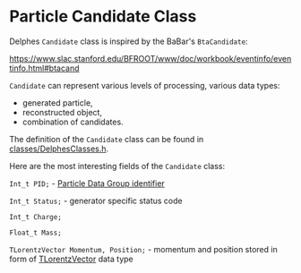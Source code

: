 # Particle Candidate Class

Delphes `Candidate` class is inspired by the BaBar's `BtaCandidate`:

<https://www.slac.stanford.edu/BFROOT/www/doc/workbook/eventinfo/eventinfo.html#btacand>

`Candidate` can represent various levels of processing, various data types:

- generated particle,
- reconstructed object,
- combination of candidates.

The definition of the `Candidate` class can be found in [classes/DelphesClasses.h]($source$/classes/DelphesClasses.h).

Here are the most interesting fields of the `Candidate` class:

`Int_t PID;` - [Particle Data Group identifier](https://pdg.lbl.gov/2012/mcdata/mc_particle_id_contents.html)

`Int_t Status;` - generator specific status code

`Int_t Charge;`

`Float_t Mass;`

`TLorentzVector Momentum, Position;` - momentum and position stored in form of [TLorentzVector](https://root.cern/doc/master/classTLorentzVector.html) data type
